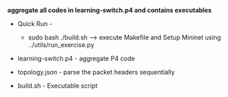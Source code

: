 **aggregate all codes in learning-switch.p4 and contains executables**

- Quick Run -
	- sudo bash ./build.sh --> execute Makefile and Setup Mininet using ../utils/run_exercise.py

- learning-switch.p4 - aggregate P4 code
- topology.json - parse the packet headers sequentially
- build.sh - Executable script